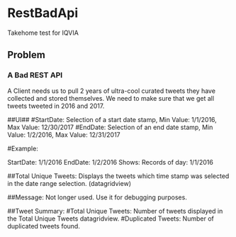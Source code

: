 # RestBadApi
Takehome test for IQVIA
## Problem
### A Bad REST API

A Client needs us to pull 2 years of ultra-cool curated tweets they have collected and stored themselves.
We need to make sure that we get all tweets tweeted in 2016 and 2017.

##UI##
#StartDate: Selection of a start date stamp, Min Value: 1/1/2016, Max Value: 12/30/2017
#EndDate: Selection of an end date stamp, Min Value: 1/2/2016, Max Value: 12/31/2017

#Example:

StartDate: 1/1/2016
EndDate: 1/2/2016 
Shows: Records of day: 1/1/2016  

##Total Unique Tweets: Displays the tweets which time stamp was selected in the date range selection. (datagridview)

##Message: Not longer used. Use it for debugging purposes.

##Tweet Summary:
  #Total Unique Tweets: Number of tweets displayed in the Total Unique Tweets datagridview.
  #Duplicated Tweets: Number of duplicated tweets found.
